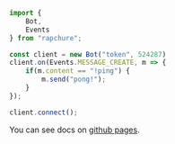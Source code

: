 ```ts
import {
    Bot,
    Events
} from "rapchure";

const client = new Bot("token", 524287)
client.on(Events.MESSAGE_CREATE, m => {
    if(m.content == "!ping") {
        m.send("pong!");
    }
});

client.connect();
```

You can see docs on [github pages](https://master-albania.github.io/Rapchure/).